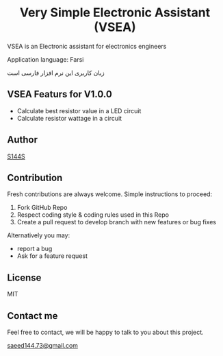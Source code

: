 <H1 align=center>Very Simple Electronic Assistant (VSEA)</H1>
VSEA is an Electronic assistant for electronics engineers

Application language: Farsi

زبان کاربری این نرم افزار فارسی است
<h2 align="left">VSEA Featurs for V1.0.0</h2>

- Calculate best resistor value in a LED circuit
- Calculate resistor wattage in a circuit


<h2 align="left">Author</h2>

[S144S](https://github.com/S144S/)

<h2 align="left">Contribution</h2>

Fresh contributions are always welcome. Simple instructions to proceed:
  1. Fork GitHub Repo
  2. Respect coding style & coding rules used in this Repo
  3. Create a pull request to develop branch with new features or bug fixes

Alternatively you may:
  - report a bug
  - Ask for a feature request

<h2 align="left">License</h2>

MIT

<h2 align="left">Contact me</h2>

Feel free to contact, we will be happy to talk to you about this project.

<saeed144.73@gmail.com>




